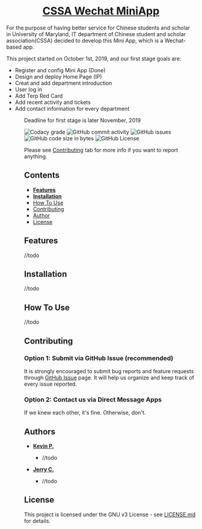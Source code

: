 <h1 align="center">
  <a href="https://github.com/syKevinPeng/CSSA-MiniApp/">CSSA Wechat MiniApp</a>
</h1>

For the purpose of having better service for Chinese students and scholar in University of Maryland, IT department of Chinese student and scholar association(CSSA) decided to develop this Mini App, which is a Wechat-based app.

This project started on October 1st, 2019, and our first stage goals are:
<ul>
<li> Register and config Mini App (Done)</li>
<li> Design and deploy Home Page (IP)</li>
<li> Creat and add department introduction</li>
<li> User log in</li>
<li> Add Terp Red Card</li>
<li> Add recent activity and tickets</li>
<li> Add contact information for every department</li>
<ul>
Deadline for first stage is later November, 2019


![Codacy grade](https://api.codacy.com/project/badge/Grade/8126695323e746c48e84aacc7f4fbd30?isInternal=true) ![GitHub commit activity](https://img.shields.io/github/commit-activity/y/syKevinPeng/CSSA-MiniApp.svg) ![GitHub issues](https://img.shields.io/github/issues/syKevinPeng/CSSA-MiniApp.svg) ![GitHub code size in bytes](https://img.shields.io/github/languages/code-size/syKevinPeng/CSSA-MiniApp.svg) ![GitHub License](https://img.shields.io/github/license/syKevinPeng/CSSA-MiniApp.svg)

Please see [Contributing](#user-content-contributing) tab for more info if you want to report anything.

## Contents

-   [**Features**](#user-content-features)
-   [**Installation**](#user-content-installation)
-   [How To Use](#user-content-how-to-use)
-   [Contributing](#user-content-contributing)
-   [Author](#user-content-author)
-   [License](#user-content-license)

## Features

//todo

## Installation

//todo

## How To Use

//todo

## Contributing

### Option 1: Submit via GitHub Issue (recommended)

It is strongly encouraged to submit bug reports and feature requests through [GitHub Issue](https://github.com/syKevinPeng/CSSA-MiniApp/issues) page. It will help us organize and keep track of every issue reported.

### Option 2: Contact us via Direct Message Apps

If we knew each other, it's fine. Otherwise, don't.

## Authors

-   **[Kevin P.](<https://github.com/syKevinPeng>)**
    -   //todo

-   **[Jerry C.](<https://github.com/jerryc05>)**
    -   //todo

## License

This project is licensed under the GNU v3 License - see [LICENSE.md](https://github.com/syKevinPeng/CSSA-MiniApp/blob/master/LICENSE) for details.